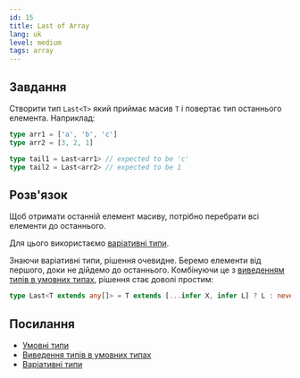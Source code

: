 ```yaml
---
id: 15
title: Last of Array
lang: uk
level: medium
tags: array
---
```


## Завдання

Створити тип `Last<T>` який приймає масив `T` і повертає тип останнього елемента.
Наприклад:

```typescript
type arr1 = ['a', 'b', 'c']
type arr2 = [3, 2, 1]

type tail1 = Last<arr1> // expected to be 'c'
type tail2 = Last<arr2> // expected to be 1
```

## Розв'язок

Щоб отримати останній елемент масиву, потрібно перебрати всі елементи до останнього.

Для цього використаємо [варіативні типи](https://www.typescriptlang.org/docs/handbook/release-notes/typescript-4-0.html#variadic-tuple-types).

Знаючи варіативні типи, рішення очевидне.
Беремо елементи від першого, доки не дійдемо до останнього.
Комбінуючи це з [виведенням типів в умовних типах](https://www.typescriptlang.org/docs/handbook/advanced-types.html#type-inference-in-conditional-types), рішення стає доволі простим:

```typescript
type Last<T extends any[]> = T extends [...infer X, infer L] ? L : never;
```

## Посилання

- [Умовні типи](https://www.typescriptlang.org/docs/handbook/2/conditional-types.html)
- [Виведення типів в умовних типах](https://www.typescriptlang.org/docs/handbook/advanced-types.html#type-inference-in-conditional-types)
- [Варіативні типи](https://www.typescriptlang.org/docs/handbook/release-notes/typescript-4-0.html#variadic-tuple-types)
